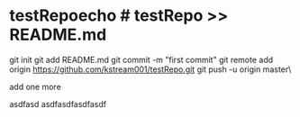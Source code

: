# testRepoecho # testRepo >> README.md
git init
git add README.md
git commit -m "first commit"
git remote add origin https://github.com/kstream001/testRepo.git
git push -u origin master\

add one more

asdfasd
asdfasdfasdfasdf

